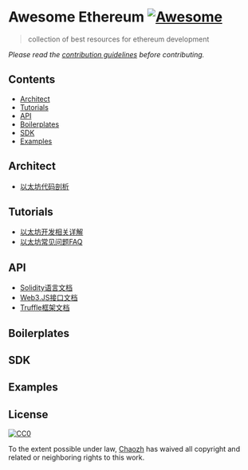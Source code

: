 # Awesome Ethereum [![Awesome](https://cdn.rawgit.com/sindresorhus/awesome/d7305f38d29fed78fa85652e3a63e154dd8e8829/media/badge.svg)](https://github.com/sindresorhus/awesome)

>  collection of best resources for ethereum development

*Please read the [contribution guidelines](.github/contributing.md) before contributing.*

## Contents
- [Architect](#Architect)
- [Tutorials](#tutorials)
- [API](#api)
- [Boilerplates](#boilerplates)
- [SDK](#SDK)
- [Examples](#Examples)

## Architect

- [以太坊代码剖析](http://ethfans.org/topics/227)

## Tutorials

- [以太坊开发相关详解](http://me.tryblockchain.org/)
- [以太坊常见问题FAQ](http://8btc.com/thread-23195-1-1.html)

## API

- [Solidity语言文档](http://www.tryblockchain.org/)
- [Web3.JS接口文档](http://web3.tryblockchain.org/)
- [Truffle框架文档](http://truffle.tryblockchain.org/)

## Boilerplates



## SDK



## Examples



## License

[![CC0](http://mirrors.creativecommons.org/presskit/buttons/88x31/svg/cc-zero.svg)](https://creativecommons.org/publicdomain/zero/1.0/)

To the extent possible under law, [Chaozh](http://www.chaozh.com) has waived all copyright and related or neighboring rights to this work.
